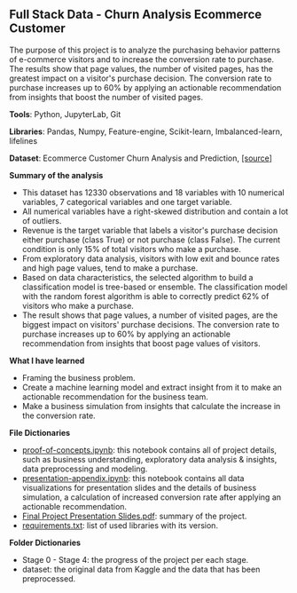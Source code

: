 ## Full Stack Data - Churn Analysis Ecommerce Customer

The purpose of this project is to analyze the purchasing behavior patterns of e-commerce visitors and to increase the conversion rate to purchase. The results show that page values, the number of visited pages, has the greatest impact on a visitor's purchase decision. The conversion rate to purchase increases up to 60% by applying an actionable recommendation from insights that boost the number of visited pages.

**Tools**: Python, JupyterLab, Git

**Libraries**: Pandas, Numpy, Feature-engine, Scikit-learn, Imbalanced-learn, lifelines

**Dataset**: Ecommerce Customer Churn Analysis and Prediction, [[source]](https://www.kaggle.com/ankitverma2010/ecommerce-customer-churn-analysis-and-prediction)

**Summary of the analysis**
* This dataset has 12330 observations and 18 variables with 10 numerical variables, 7 categorical variables and one target variable.
* All numerical variables have a right-skewed distribution and contain a lot of outliers. 
* Revenue is the target variable that labels a visitor's purchase decision either purchase (class True) or not purchase (class False). The current condition is only 15% of total visitors who make a purchase. 
* From exploratory data analysis, visitors with low exit and bounce rates and high page values, tend to make a purchase.
* Based on data characteristics, the selected algorithm to build a classification model is tree-based or ensemble. The classification model with the random forest algorithm is able to correctly predict 62% of visitors who make a purchase.
* The result shows that page values, a number of visited pages, are the biggest impact on visitors' purchase decisions. The conversion rate to purchase increases up to 60% by applying an actionable recommendation from insights that boost page values of visitors.

**What I have learned**
* Framing the business problem. 
* Create a machine learning model and extract insight from it to make an actionable recommendation for the business team.
* Make a business simulation from insights that calculate the increase in the conversion rate.

**File Dictionaries**
* [proof-of-concepts.ipynb](https://github.com/irfan-fadhlurrahman/online-shoppers-purchasing-intention/blob/main/proof-of-concepts.ipynb): this notebook contains all of project details, such as business understanding, exploratory data analysis & insights, data preprocessing and modeling.
* [presentation-appendix.ipynb](https://github.com/irfan-fadhlurrahman/online-shoppers-purchasing-intention/blob/main/presentation-appendix.ipynb): this notebook contains all data visualizations for presentation slides and the details of business simulation, a calculation of increased conversion rate after applying an actionable recommendation.
* [Final Project Presentation Slides.pdf](https://github.com/irfan-fadhlurrahman/online-shoppers-purchasing-intention/blob/main/Final%20Project%20Presentation%20Slides.pdf): summary of the project.
* [requirements.txt](https://github.com/irfan-fadhlurrahman/online-shoppers-purchasing-intention/blob/main/requirements.txt): list of used libraries with its version.

**Folder Dictionaries**
* Stage 0 - Stage 4: the progress of the project per each stage.
* dataset: the original data from Kaggle and the data that has been preprocessed.
